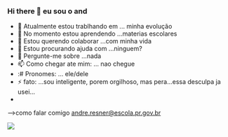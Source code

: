 ### Hi there 👋 eu sou o and

- 🔭 Atualmente estou trablhando em ... minha evolução
- 🌱 No momento estou aprendendo ...materias escolares
- 👯 Estou querendo colaborar ...com minha vida
- 🤔 Estou procurando ajuda com ...ninguem?
- 💬 Pergunte-me sobre ...nada
- 📫 Como chegar ate mim: ... nao chegue
- :# Pronomes: ... ele/dele
- ⚡ fato: ...sou inteligente, porem orgilhoso, mas pera...essa desculpa ja usei...
- 
-->como falar comigo
andre.resner@escola.pr.gov.br

![](https://media.tenor.com/YBBeZy9hQEoAAAAC/kagami-aomine.gif)

